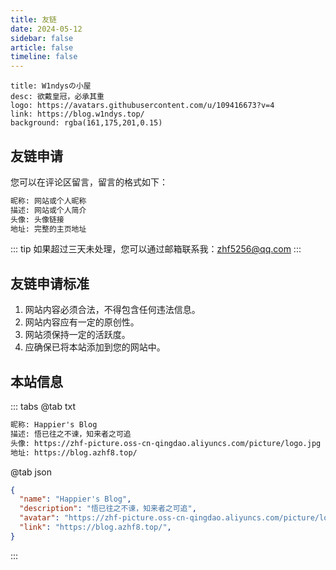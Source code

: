 ```yaml
---
title: 友链
date: 2024-05-12
sidebar: false
article: false
timeline: false
---
```


```component VPCard
title: W1ndysの小屋
desc: 欲戴皇冠，必承其重
logo: https://avatars.githubusercontent.com/u/109416673?v=4
link: https://blog.w1ndys.top/
background: rgba(161,175,201,0.15)
```

## 友链申请

您可以在评论区留言，留言的格式如下：

```txt
昵称: 网站或个人昵称
描述: 网站或个人简介
头像: 头像链接
地址: 完整的主页地址
```

::: tip
如果超过三天未处理，您可以通过邮箱联系我：zhf5256@qq.com
:::

## 友链申请标准

1. 网站内容必须合法，不得包含任何违法信息。
2. 网站内容应有一定的原创性。
3. 网站须保持一定的活跃度。
4. 应确保已将本站添加到您的网站中。

## 本站信息

::: tabs
@tab txt
```txt
昵称: Happier's Blog
描述: 悟已往之不谏，知来者之可追
头像: https://zhf-picture.oss-cn-qingdao.aliyuncs.com/picture/logo.jpg
地址: https://blog.azhf8.top/
```
@tab json

```json
{
  "name": "Happier's Blog",
  "description": "悟已往之不谏，知来者之可追",
  "avatar": "https://zhf-picture.oss-cn-qingdao.aliyuncs.com/picture/logo.jpg",
  "link": "https://blog.azhf8.top/",
}
```
:::
